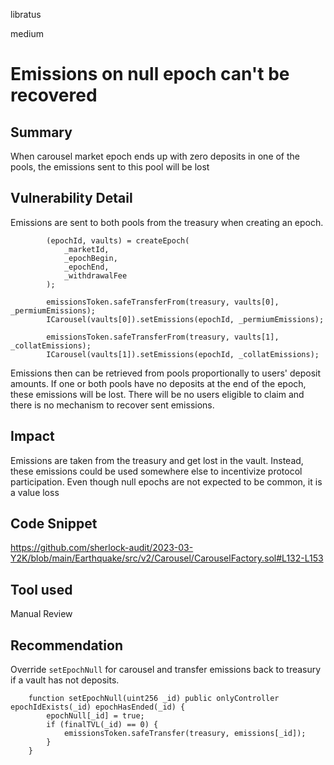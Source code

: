 libratus

medium

# Emissions on null epoch can't be recovered

## Summary
When carousel market epoch ends up with zero deposits in one of the pools, the emissions sent to this pool will be lost

## Vulnerability Detail
Emissions are sent to both pools from the treasury when creating an epoch.
```solidity
        (epochId, vaults) = createEpoch(
            _marketId,
            _epochBegin,
            _epochEnd,
            _withdrawalFee
        );

        emissionsToken.safeTransferFrom(treasury, vaults[0], _permiumEmissions);
        ICarousel(vaults[0]).setEmissions(epochId, _permiumEmissions);

        emissionsToken.safeTransferFrom(treasury, vaults[1], _collatEmissions);
        ICarousel(vaults[1]).setEmissions(epochId, _collatEmissions);
```
Emissions then can be retrieved from pools proportionally to users' deposit amounts. If one or both pools have no deposits at the end of the epoch, these emissions will be lost. There will be no users eligible to claim and there is no mechanism to recover sent emissions.

## Impact
Emissions are taken from the treasury and get lost in the vault. Instead, these emissions could be used somewhere else to incentivize protocol participation. Even though null epochs are not expected to be common, it is a value loss

## Code Snippet
https://github.com/sherlock-audit/2023-03-Y2K/blob/main/Earthquake/src/v2/Carousel/CarouselFactory.sol#L132-L153

## Tool used

Manual Review

## Recommendation
Override `setEpochNull` for carousel and transfer emissions back to treasury if a vault has not deposits.
```solidity
    function setEpochNull(uint256 _id) public onlyController epochIdExists(_id) epochHasEnded(_id) {
        epochNull[_id] = true;
        if (finalTVL(_id) == 0) {
            emissionsToken.safeTransfer(treasury, emissions[_id]);
        }
    }
```